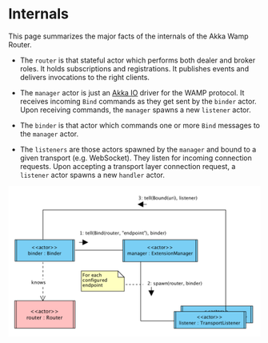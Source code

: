 
# Internals
This page summarizes the major facts of the internals of the Akka Wamp Router.


* The ``router`` is that stateful actor which performs both dealer and broker roles. It holds subscriptions and registrations. It publishes events and delivers invocations to the right clients.


* The ``manager`` actor is just an [Akka IO](https://doc.akka.io/docs/akka/current/io.html) driver for the WAMP protocol. It receives incoming ``Bind`` commands as they get sent by the ``binder`` actor. Upon receiving commands, the ``manager`` spawns a new ``listener`` actor.

* The ``binder`` is that actor which commands one or more ``Bind`` messages to the ``manager`` actor.

* The ``listeners`` are those actors spawned by the ``manager`` and bound to a given transport (e.g. WebSocket). They listen for incoming connection requests. Upon accepting a transport layer connection request, a ``listener`` actor spawns a new ``handler`` actor.


![router_1](router_1.png)





